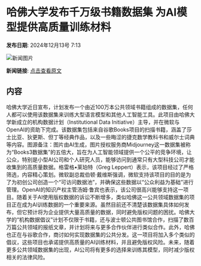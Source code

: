# 哈佛大学发布千万级书籍数据集 为AI模型提供高质量训练材料

**发布日期**: 2024年12月13号 7:13

![新闻图片](https://pic.chinaz.com/picmap/thumb/202310270933190076_7.jpg)

**新闻链接**: [点击查看原文](https://www.aibase.com/zh/news/13945)

## 内容

哈佛大学近日宣布，计划发布一个由近100万本公共领域书籍组成的数据集，任何人都可以使用该数据集来训练大型语言模型和其他人工智能工具。此项目由哈佛大学新成立的机构数据计划（Institutional Data Initiative）主导，并在微软与OpenAI的资助下完成。该数据集包括来自谷歌Books项目的扫描书籍，涵盖了莎士比亚、狄更斯、但丁等经典作品，以及一些晦涩的捷克数学教科书和威尔士词典等内容。图源备注：图片由AI生成，图片授权服务商Midjourney这一数据集被称为“Books3数据集”的五倍大，旨在为人工智能领域提供一个公平的竞争环境，让公众，特别是小型AI公司和个人研究人员，能够访问到通常只有大型科技公司才能收集到的高质量数据。格雷格•莱珀特（Greg Leppert）表示，该项目经过了严格筛选，内容精心策划。微软副总裁伯顿·戴维斯强调，微软支持该项目的目的是为了为初创公司创造一个“可访问数据池”，并确保这些数据以“公众利益为基础”进行管理。OpenAI的知识产权主管汤姆·鲁宾也表示，该公司很高兴能够支持这一项目。随着关于AI使用版权数据的诉讼不断增多，类似哈佛这一公共领域数据集的项目正在成为AI训练数据的一个重要来源。虽然目前还不清楚该数据集具体如何发布，但它预计将为企业提供大量高质量的数据，同时避免版权问题的困扰。哈佛大学的“机构数据倡议”计划不仅限于书籍，还与波士顿公共图书馆合作，扫描了数百万篇公共领域的报纸文章，并计划将来与更多合作伙伴进行类似合作。此外，哈佛也正在与谷歌合作，商讨如何实现数据集的公共分发。这一项目将加入多个类似的倡议，这些项目也承诺提供高质量的AI训练材料，并且避免版权风险。未来，随着更多公共领域数据集的出现，AI公司将有更多的选择来训练其模型，同时减少版权相关的法律风险。
